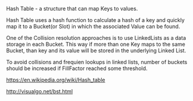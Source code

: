 Hash Table - a structure that can map Keys to values.

Hash Table uses a hash function to calculate a hash of a key and quickly map it to a Bucket(or Slot) in which the associated Value can be found.


One of the Collision resolution approaches is to use LinkedLists as a data storage in each Bucket.
This way if more than one Key maps to the same Bucket, than key and its value will be stored in the underlying Linked List.

To avoid collisions and frequien lookups in linked lists, number of buckets should be increased if FillFactor reached some threshold.




https://en.wikipedia.org/wiki/Hash_table

http://visualgo.net/bst.html